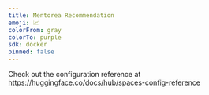 ```yaml
---
title: Mentorea Recommendation
emoji: 📈
colorFrom: gray
colorTo: purple
sdk: docker
pinned: false
---
```


Check out the configuration reference at https://huggingface.co/docs/hub/spaces-config-reference
